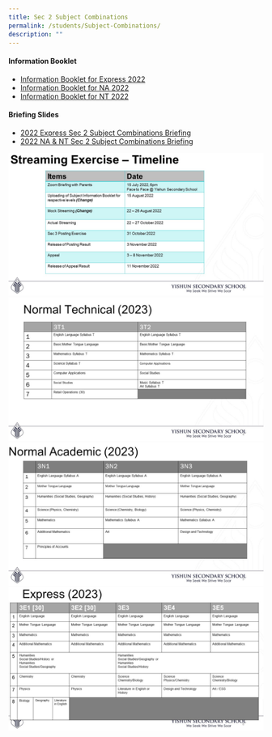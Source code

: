 ```yaml
---
title: Sec 2 Subject Combinations
permalink: /students/Subject-Combinations/
description: ""
---
```

#### Information Booklet

* [Information Booklet for Express 2022](/files/Sec%202%20Subject%20Combinations/Yishun%20Secondary%20School%20Information%20Booket%20for%20Express_2022.pdf)
* [Information Booklet for NA 2022](/files/Sec%202%20Subject%20Combinations/Yishun%20Secondary%20School%20Information%20Booket%20for%20NA_2022.pdf)
* [Information Booklet for NT 2022](/files/Sec%202%20Subject%20Combinations/Yishun%20Secondary%20School%20Information%20Booket%20for%20NT_2022.pdf)

#### Briefing Slides

* [2022 Express Sec 2 Subject Combinations Briefing](/files/Sec%202%20Subject%20Combinations/2022%20Express%20Sec%202%20Subject%20Combinations%20Briefing.pdf)
* [2022 NA & NT Sec 2 Subject Combinations Briefing](/files/Sec%202%20Subject%20Combinations/2022%20NA_NT%20Sec%202%20Subject%20Combinations%20Briefing.pdf)

![](/images/Sec%202%20Subject%20Combinations/Slide%201.jpg)
![](/images/Sec%202%20Subject%20Combinations/Slide4.jpeg)
![](/images/Sec%202%20Subject%20Combinations/Slide5.jpeg)
![](/images/Sec%202%20Subject%20Combinations/Slide6.jpeg)